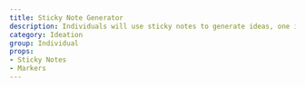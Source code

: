 ```yaml
---
title: Sticky Note Generator
description: Individuals will use sticky notes to generate ideas, one idea per sticky note. This can then get put up on a wall in no particular order and then organized by theme.
category: Ideation
group: Individual
props:
- Sticky Notes
- Markers
---
```


